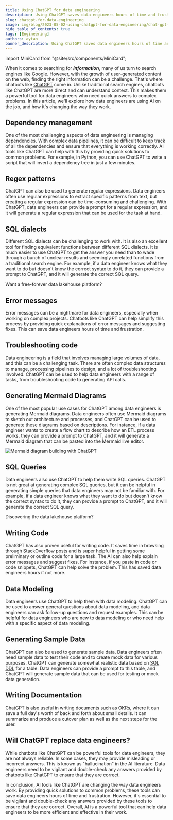 ```yaml
---
title: Using ChatGPT for data engineering
description: Using ChatGPT saves data engineers hours of time and frustration, such as troubleshooting code, generating Mermaid diagrams, modeling data, and generating sample data.
slug: chatgpt-for-data-engineering
image: img/blog/2023-05-02-using-chatgpt-for-data-engineering/chat-gpt-for-data-enginnering.jpg
hide_table_of_contents: true
tags: [Engineering]
authors: aytan
banner_description: Using ChatGPT saves data engineers hours of time and frustration
---
```


import MiniCard from "@site/src/components/MiniCard";

When it comes to searching for **_information_**, many of us turn to search engines like Google. However, with the growth of user-generated content on the web, finding the right information can be a challenge. That's where chatbots like [ChatGPT](https://openai.com/) come in. Unlike traditional search engines, chatbots like ChatGPT are more direct and can understand context. This makes them a powerful tool for data engineers who need quick answers to complex problems. In this article, we'll explore how data engineers are using AI on the job, and how it's changing the way they work.

<!-- truncate -->

## Dependency management

One of the most challenging aspects of data engineering is managing dependencies. With complex data pipelines, it can be difficult to keep track of all the dependencies and ensure that everything is working correctly. AI tools like ChatGPT can help with this by providing quick solutions to common problems. For example, in Python, you can use ChatGPT to write a script that will invert a dependency tree in just a few minutes.

## Regex patterns

ChatGPT can also be used to generate regular expressions. Data engineers often use regular expressions to extract specific patterns from text, but creating a regular expression can be time-consuming and challenging. With ChatGPT, data engineers can provide a prompt for a regular expression, and it will generate a regular expression that can be used for the task at hand.

## SQL dialects

Different SQL dialects can be challenging to work with. It is also an excellent tool for finding equivalent functions between different SQL dialects. It is much easier to use ChatGPT to get the answer you need than to wade through a bunch of unclear results and seemingly unrelated functions from a traditional search engine. For example, if a data engineer knows what they want to do but doesn't know the correct syntax to do it, they can provide a prompt to ChatGPT, and it will generate the correct SQL query.

<MiniCard link="https://iomete.com/pricing" linkName="Learn more">Want a free-forever data lakehouse platform?</MiniCard>

## Error messages

Error messages can be a nightmare for data engineers, especially when working on complex projects. Chatbots like ChatGPT can help simplify this process by providing quick explanations of error messages and suggesting fixes. This can save data engineers hours of time and frustration.

## Troubleshooting code

Data engineering is a field that involves managing large volumes of data, and this can be a challenging task. There are often complex data structures to manage, processing pipelines to design, and a lot of troubleshooting involved. ChatGPT can be used to help data engineers with a range of tasks, from troubleshooting code to generating API calls.

## Generating Mermaid Diagrams

One of the most popular use cases for ChatGPT among data engineers is generating Mermaid diagrams. Data engineers often use Mermaid diagrams to sketch out architecture and processes, and ChatGPT can be used to generate these diagrams based on descriptions. For instance, if a data engineer wants to create a flow chart to describe how an ETL process works, they can provide a prompt to ChatGPT, and it will generate a Mermaid diagram that can be pasted into the Mermaid live editor.

![Mermaid diagram building with ChatGPT](/img/blog/2023-05-02-using-chatgpt-for-data-engineering/mermaid-diagram-using-chatgpt.png)

## SQL Queries

Data engineers also use ChatGPT to help them write SQL queries. ChatGPT is not great at generating complex SQL queries, but it can be helpful in generating simple queries that data engineers may not be familiar with. For example, if a data engineer knows what they want to do but doesn't know the correct syntax to do it, they can provide a prompt to ChatGPT, and it will generate the correct SQL query.

<MiniCard link="https://form.typeform.com/to/ofF9ZQYd" linkName="Try Sandbox">Discovering the data lakehouse platform?</MiniCard>

## Writing Code

ChatGPT has also proven useful for writing code. It saves time in browsing through StackOverflow posts and is super helpful in getting some preliminary or outline code for a large task. The AI can also help explain error messages and suggest fixes. For instance, if you paste in code or code snippets, ChatGPT can help solve the problem. This has saved data engineers hours if not more.

## Data Modeling

Data engineers use ChatGPT to help them with data modeling. ChatGPT can be used to answer general questions about data modeling, and data engineers can ask follow-up questions and request examples. This can be helpful for data engineers who are new to data modeling or who need help with a specific aspect of data modeling.

## Generating Sample Data

ChatGPT can also be used to generate sample data. Data engineers often need sample data to test their code and to create mock data for various purposes. ChatGPT can generate somewhat realistic data based on [SQL DDL](https://iomete.com/docs/spark-sql/create-database) for a table. Data engineers can provide a prompt to this table, and ChatGPT will generate sample data that can be used for testing or mock data generation.

## Writing Documentation

ChatGPT is also useful in writing documents such as OKRs, where it can save a full day's worth of back and forth about small details. It can summarize and produce a cutover plan as well as the next steps for the user.

## Will ChatGPT replace data engineers?

While chatbots like ChatGPT can be powerful tools for data engineers, they are not always reliable. In some cases, they may provide misleading or incorrect answers. This is known as "hallucination" in the AI literature. Data engineers need to be vigilant and double-check any answers provided by chatbots like ChatGPT to ensure that they are correct.

In conclusion, AI tools like ChatGPT are changing the way data engineers work. By providing quick solutions to common problems, these tools can save data engineers hours of time and frustration. However, it's essential to be vigilant and double-check any answers provided by these tools to ensure that they are correct. Overall, AI is a powerful tool that can help data engineers to be more efficient and effective in their work.

